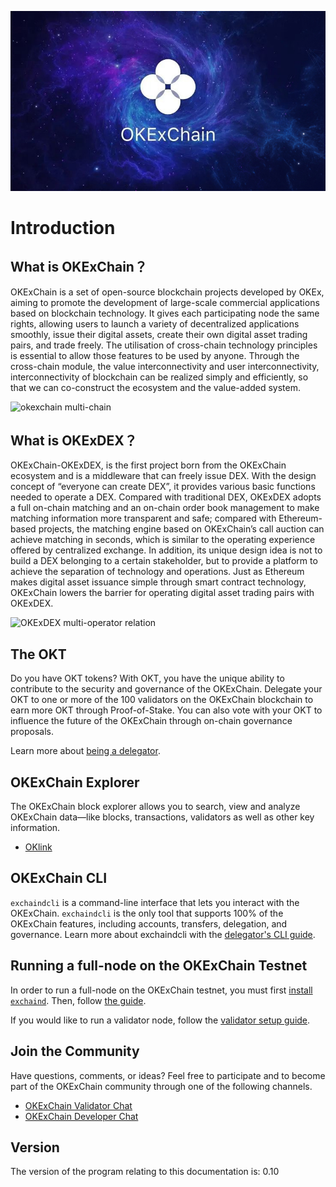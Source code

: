 
![Welcome to the OKExChain](./img/okexchain-image.jpg)

# Introduction

## What is OKExChain？

OKExChain is a set of open-source blockchain projects developed by OKEx, aiming to promote the development of large-scale commercial applications based on blockchain technology. It gives each participating node the same rights, allowing users to launch a variety of decentralized applications smoothly, issue their digital assets, create their own digital asset trading pairs, and trade freely. The utilisation of cross-chain technology principles is essential to allow those features to be used by anyone. Through the cross-chain module, the value interconnectivity and user interconnectivity, interconnectivity of blockchain can be realized simply and efficiently, so that we can co-construct the ecosystem and the value-added system.

![okexchain multi-chain](./img/multi-chain.jpg)

## What is OKExDEX？

OKExChain-OKExDEX, is the first project born from the OKExChain ecosystem and is a middleware that can freely issue DEX. With the design concept of “everyone can create DEX”, it provides various basic functions needed to operate a DEX. Compared with traditional DEX, OKExDEX adopts a full on-chain matching and an on-chain order book management to make matching information more transparent and safe; compared with Ethereum-based projects, the matching engine based on OKExChain’s call auction can achieve matching in seconds, which is similar to the operating experience offered by centralized exchange. In addition, its unique design idea is not to build a DEX belonging to a certain stakeholder, but to provide a platform to achieve the separation of technology and operations. Just as Ethereum makes digital asset issuance simple through smart contract technology, OKExChain lowers the barrier for operating digital asset trading pairs with OKExDEX.

![OKExDEX multi-operator relation](./img/operators.jpg)

## The OKT

Do you have OKT tokens? With OKT, you have the unique ability to contribute to the security and governance of the OKExChain. Delegate your OKT to one or more of the 100 validators on the OKExChain blockchain to earn more OKT through Proof-of-Stake. You can also vote with your OKT to influence the future of the OKExChain through on-chain governance proposals.

Learn more about [being a delegator](./delegators/delegators-faq.html).



## OKExChain Explorer

The OKExChain block explorer allows you to search, view and analyze OKExChain data—like blocks, transactions, validators as well as other key information.

* [OKlink](https://www.oklink.com)


## OKExChain CLI

`exchaindcli` is a command-line interface that lets you interact with the OKExChain. `exchaindcli` is the only tool that supports 100% of the OKExChain features, including accounts, transfers, delegation, and governance. Learn more about exchaindcli with the [delegator's CLI guide](./delegators/delegators-guide-cli.html).


## Running a full-node on the OKExChain Testnet

In order to run a full-node on the OKExChain testnet, you must first [install `exchaind`](./getting-start/install-okexchain.html). Then, follow [the guide](./getting-start/install-okexchain.html).

If you would like to run a validator node, follow the [validator setup guide](./validators/validators-guide-cli.html).

## Join the Community

Have questions, comments, or ideas? Feel free to participate and to become part of the OKExChain community through one of the following channels.

* [OKExChain Validator Chat](https://t.me/joinchat/HuUCNktBLftzEY1fZPStkw)
* [OKExChain Developer Chat](https://t.me/okchaintech)

## Version

The version of the program relating to this documentation is: 0.10


